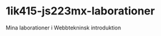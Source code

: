 1ik415-js223mx-laborationer
===========================

Mina laborationer i Webbtekninsk introduktion
